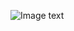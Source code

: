 ![Image text](https://raw.github.com/lxeh20081109/repositpry/master/python_WEBscraping_searchaddress/address.png)
